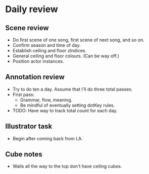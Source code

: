# Daily review

## Scene review
* Do first scene of one song, first scene of next song, and so on.
* Confirm season and time of day.
* Establish ceiling and floor zIndices.
* General ceiling and floor colours. (Can be way off.)
* Position actor instances.

## Annotation review
* Try to do ten a day. Assume that I'll do three total passes.
* First pass:
    * Grammar, flow, meaning.
    * Be mindful of eventually setting dotKey rules.
* TODO: Have way to track total count for each day.

## Illustrator task
* Begin after coming back from LA.

## Cube notes
* Walls all the way to the top don't have ceiling cubes.